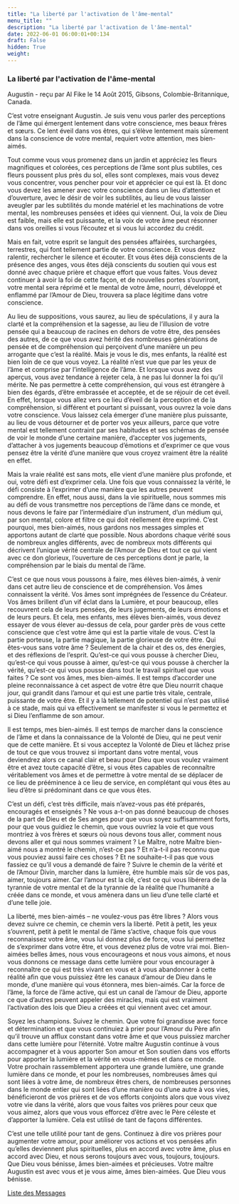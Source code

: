 ```yaml
---
title: "La liberté par l'activation de l'âme-mental"
menu_title: ""
description: "La liberté par l'activation de l'âme-mental"
date: 2022-06-01 06:00:01+00:134
draft: False
hidden: True
weight:
---
```

### La liberté par l'activation de l'âme-mental

Augustin - reçu par Al Fike le 14 Août 2015, Gibsons, Colombie-Britannique, Canada.

C’est votre enseignant Augustin. Je suis venu vous parler des perceptions de l’âme qui émergent lentement dans votre conscience, mes beaux frères et sœurs. Ce lent éveil dans vos êtres, qui s’élève lentement mais sûrement dans la conscience de votre mental, requiert votre attention, mes bien-aimés.

Tout comme vous vous promenez dans un jardin et appréciez les fleurs magnifiques et colorées, ces perceptions de l’âme sont plus subtiles, ces fleurs poussent plus près du sol, elles sont complexes, mais vous devez vous concentrer, vous pencher pour voir et apprécier ce qui est là. Et donc vous devez les amener avec votre conscience dans un lieu d’attention et d’ouverture, avec le désir de voir les subtilités, au lieu de vous laisser aveugler par les subtilités du monde matériel et les machinations de votre mental, les nombreuses pensées et idées qui viennent. Oui, la voix de Dieu est faible, mais elle est puissante, et la voix de votre âme peut résonner dans vos oreilles si vous l’écoutez et si vous lui accordez du crédit.

Mais en fait, votre esprit se languit des pensées affairées, surchargées, terrestres, qui font tellement partie de votre conscience. Et vous devez ralentir, rechercher le silence et écouter. Et vous êtes déjà conscients de la présence des anges, vous êtes déjà conscients du soutien qui vous est donné avec chaque prière et chaque effort que vous faites. Vous devez continuer à avoir la foi de cette façon, et de nouvelles portes s’ouvriront, votre mental sera réprimé et le mental de votre âme, nourri, développé et enflammé par l’Amour de Dieu, trouvera sa place légitime dans votre conscience.

Au lieu de suppositions, vous saurez, au lieu de spéculations, il y aura la clarté et la compréhension et la sagesse, au lieu de l’illusion de votre pensée qui a beaucoup de racines en dehors de votre être, des pensées des autres, de ce que vous avez hérité des nombreuses générations de pensée et de compréhension qui perçoivent d’une manière un peu arrogante que c’est la réalité. Mais je vous le dis, mes enfants, la réalité est bien loin de ce que vous voyez. La réalité n’est vue que par les yeux de l’âme et comprise par l’intelligence de l’âme. Et lorsque vous avez des aperçus, vous avez tendance à rejeter cela, à ne pas lui donner la foi qu’il mérite. Ne pas permettre à cette compréhension, qui vous est étrangère à bien des égards, d’être embrassée et acceptée, et de se réjouir de cet éveil. En effet, lorsque vous allez vers ce lieu d’éveil de la perception et de la compréhension, si différent et pourtant si puissant, vous ouvrez la voie dans votre conscience. Vous laissez cela émerger d’une manière plus puissante, au lieu de vous détourner et de porter vos yeux ailleurs, parce que votre mental est tellement contraint par ses habitudes et ses schémas de pensée de voir le monde d’une certaine manière, d’accepter vos jugements, d’attacher à vos jugements beaucoup d’émotions et d’exprimer ce que vous pensez être la vérité d’une manière que vous croyez vraiment être la réalité en effet.

Mais la vraie réalité est sans mots, elle vient d’une manière plus profonde, et oui, votre défi est d’exprimer cela. Une fois que vous connaissez la vérité, le défi consiste à l’exprimer d’une manière que les autres peuvent comprendre. En effet, nous aussi, dans la vie spirituelle, nous sommes mis au défi de vous transmettre nos perceptions de l’âme dans ce monde, et nous devons le faire par l’intermédiaire d’un instrument, d’un médium qui, par son mental, colore et filtre ce qui doit réellement être exprimé. C’est pourquoi, mes bien-aimés, nous gardons nos messages simples et apportons autant de clarté que possible. Nous abordons chaque vérité sous de nombreux angles différents, avec de nombreux mots différents qui décrivent l’unique vérité centrale de l’Amour de Dieu et tout ce qui vient avec ce don glorieux, l’ouverture de ces perceptions dont je parle, la compréhension par le biais du mental de l’âme.

C’est ce que nous vous poussons à faire, mes élèves bien-aimés, à venir dans cet autre lieu de conscience et de compréhension. Vos âmes connaissent la vérité. Vos âmes sont imprégnées de l’essence du Créateur. Vos âmes brillent d’un vif éclat dans la Lumière, et pour beaucoup, elles recouvrent cela de leurs pensées, de leurs jugements, de leurs émotions et de leurs peurs. Et cela, mes enfants, mes élèves bien-aimés, vous devez essayer de vous élever au-dessus de cela, pour garder près de vous cette conscience que c’est votre âme qui est la partie vitale de vous. C’est la partie porteuse, la partie magique, la partie glorieuse de votre être. Qui êtes-vous sans votre âme ? Seulement de la chair et des os, des énergies, et des réflexions de l’esprit. Qu’est-ce qui vous pousse à chercher Dieu, qu’est-ce qui vous pousse à aimer, qu’est-ce qui vous pousse à chercher la vérité, qu’est-ce qui vous pousse dans tout le travail spirituel que vous faites ? Ce sont vos âmes, mes bien-aimés. Il est temps d’accorder une pleine reconnaissance à cet aspect de votre être que Dieu nourrit chaque jour, qui grandit dans l’amour et qui est une partie très vitale, centrale, puissante de votre être. Et il y a là tellement de potentiel qui n’est pas utilisé à ce stade, mais qui va effectivement se manifester si vous le permettez et si Dieu l’enflamme de son amour.

Il est temps, mes bien-aimés. Il est temps de marcher dans la conscience de l’âme et dans la connaissance de la Volonté de Dieu, qui ne peut venir que de cette manière. Et si vous acceptez la Volonté de Dieu et lâchez prise de tout ce que vous trouvez si important dans votre mental, vous deviendrez alors ce canal clair et beau pour Dieu que vous voulez vraiment être et avez toute capacité d’être, si vous êtes capables de reconnaître véritablement vos âmes et de permettre à votre mental de se déplacer de ce lieu de prééminence à ce lieu de service, en complétant qui vous êtes au lieu d’être si prédominant dans ce que vous êtes.

C’est un défi, c’est très difficile, mais n’avez-vous pas été préparés, encouragés et enseignés ? Ne vous a-t-on pas donné beaucoup de choses de la part de Dieu et de Ses anges pour que vous soyez suffisamment forts, pour que vous guidiez le chemin, que vous ouvriez la voie et que vous montriez à vos frères et sœurs où nous devons tous aller, comment nous devons aller et qui nous sommes vraiment ? Le Maître, notre Maître bien-aimé nous a montré le chemin, n’est-ce pas ? Et n’a-t-il pas reconnu que vous pouviez aussi faire ces choses ? Et ne souhaite-t-il pas que vous fassiez ce qu’il vous a demandé de faire ? Suivre le chemin de la vérité et de l’Amour Divin, marcher dans la lumière, être humble mais sûr de vos pas, aimer, toujours aimer. Car l’amour est la clé, c’est ce qui vous libérera de la tyrannie de votre mental et de la tyrannie de la réalité que l’humanité a créée dans ce monde, et vous amènera dans un lieu d’une telle clarté et d’une telle joie.

La liberté, mes bien-aimés – ne voulez-vous pas être libres ? Alors vous devez suivre ce chemin, ce chemin vers la liberté. Petit à petit, les yeux s’ouvrent, petit à petit le mental de l’âme s’active, chaque fois que vous reconnaissez votre âme, vous lui donnez plus de force, vous lui permettez de s’exprimer dans votre être, et vous devenez plus de votre vrai moi. Bien-aimées belles âmes, nous vous encourageons et nous vous aimons, et nous vous donnons ce message dans cette lumière pour vous encourager à reconnaître ce qui est très vivant en vous et à vous abandonner à cette réalité afin que vous puissiez être les canaux d’amour de Dieu dans le monde, d’une manière qui vous étonnera, mes bien-aimés. Car la force de l’âme, la force de l’âme active, qui est un canal de l’amour de Dieu, apporte ce que d’autres peuvent appeler des miracles, mais qui est vraiment l’activation des lois que Dieu a créées et qui viennent avec cet amour.

Soyez les champions. Suivez le chemin. Que votre foi grandisse avec force et détermination et que vous continuiez à prier pour l’Amour du Père afin qu’il trouve un afflux constant dans votre âme et que vous puissiez marcher dans cette lumière pour l’éternité. Votre maître Augustin continue à vous accompagner et à vous apporter Son amour et Son soutien dans vos efforts pour apporter la lumière et la vérité en vous-mêmes et dans ce monde. Votre prochain rassemblement apportera une grande lumière, une grande lumière dans ce monde, et pour les nombreuses, nombreuses âmes qui sont liées à votre âme, de nombreux êtres chers, de nombreuses personnes dans le monde entier qui sont liées d’une manière ou d’une autre à vos vies, bénéficieront de vos prières et de vos efforts conjoints alors que vous vivez votre vie dans la vérité, alors que vous faites vos prières pour ceux que vous aimez, alors que vous vous efforcez d’être avec le Père céleste et d’apporter la lumière. Cela est utilisé de tant de façons différentes.

C’est une telle utilité pour tant de gens. Continuez à dire vos prières pour augmenter votre amour, pour améliorer vos actions et vos pensées afin qu’elles deviennent plus spirituelles, plus en accord avec votre âme, plus en accord avec Dieu, et nous serons toujours avec vous, toujours, toujours. Que Dieu vous bénisse, âmes bien-aimées et précieuses. Votre maître Augustin est avec vous et je vous aime, âmes bien-aimées. Que Dieu vous bénisse.

[Liste des Messages](/fr-contemporary-messages/fr-contemporary-messages-by-date-order/fr-contemporary-messages-2015)